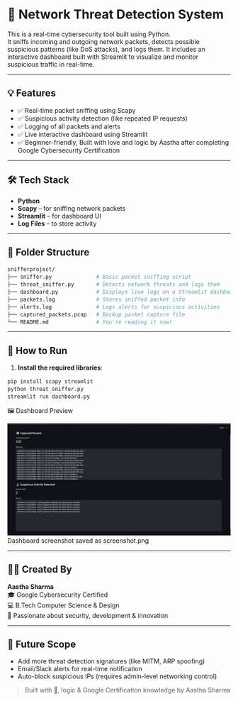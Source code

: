 # 🔐 Network Threat Detection System

This is a real-time cybersecurity tool built using Python.  
It sniffs incoming and outgoing network packets, detects possible suspicious patterns (like DoS attacks), and logs them. It includes an interactive dashboard built with Streamlit to visualize and monitor suspicious traffic in real-time.

---

## 💡 Features

- ✅ Real-time packet sniffing using Scapy  
- ✅ Suspicious activity detection (like repeated IP requests)  
- ✅ Logging of all packets and alerts  
- ✅ Live interactive dashboard using Streamlit  
- ✅ Beginner-friendly, Built with love and logic by Aastha after completing Google Cybersecurity Certification


---

## 🛠️ Tech Stack

- **Python**
- **Scapy** – for sniffing network packets  
- **Streamlit** – for dashboard UI  
- **Log Files** – to store activity  

---

## 📂 Folder Structure

```bash
snifferproject/  
├── sniffer.py              # Basic packet sniffing script  
├── threat_sniffer.py       # Detects network threats and logs them  
├── dashboard.py            # Displays live logs on a Streamlit dashboard  
├── packets.log             # Stores sniffed packet info  
├── alerts.log              # Logs alerts for suspicious activities  
├── captured_packets.pcap   # Backup packet capture file  
└── README.md               # You're reading it now!
```

---

## 🚀 How to Run

1. **Install the required libraries**:
```bash
pip install scapy streamlit
python threat_sniffer.py
streamlit run dashboard.py
```

🖼️ Dashboard Preview

![Dashboard Screenshot](screenshot.png)
Dashboard screenshot saved as screenshot.png

---

## 👩‍💻 Created By

**Aastha Sharma**  
🎓 Google Cybersecurity Certified  
💻 B.Tech Computer Science & Design  
📍 Passionate about security, development & innovation  

---

## 🔮 Future Scope

- Add more threat detection signatures (like MITM, ARP spoofing)  
- Email/Slack alerts for real-time notification  
- Auto-block suspicious IPs (requires admin-level networking control)  

> Built with 💖, logic & Google Certification knowledge by Aastha Sharma
